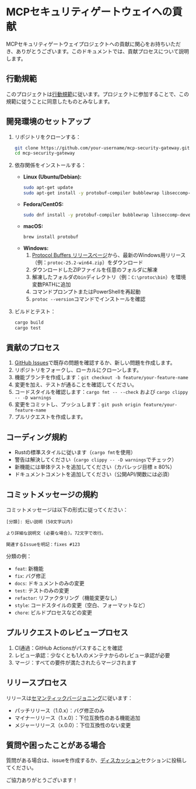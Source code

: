 # MCPセキュリティゲートウェイへの貢献

MCPセキュリティゲートウェイプロジェクトへの貢献に関心をお持ちいただき、ありがとうございます。このドキュメントでは、貢献プロセスについて説明します。

## 行動規範

このプロジェクトは[行動規範](CODE_OF_CONDUCT.md)に従います。プロジェクトに参加することで、この規範に従うことに同意したものとみなします。

## 開発環境のセットアップ

1. リポジトリをクローンする：
   ```bash
   git clone https://github.com/your-username/mcp-security-gateway.git
   cd mcp-security-gateway
   ```

2. 依存関係をインストールする：
   - **Linux (Ubuntu/Debian):**
     ```bash
     sudo apt-get update
     sudo apt-get install -y protobuf-compiler bubblewrap libseccomp-dev
     ```
   - **Fedora/CentOS:**
     ```bash
     sudo dnf install -y protobuf-compiler bubblewrap libseccomp-devel
     ```
   - **macOS:**
     ```bash
     brew install protobuf
     ```
   - **Windows:**
     1. [Protocol Buffers リリースページ](https://github.com/protocolbuffers/protobuf/releases)から、最新のWindows用リリース（例：`protoc-25.2-win64.zip`）をダウンロード
     2. ダウンロードしたZIPファイルを任意のフォルダに解凍
     3. 解凍したフォルダの`bin`ディレクトリ（例：`C:\protoc\bin`）を環境変数PATHに追加
     4. コマンドプロンプトまたはPowerShellを再起動
     5. `protoc --version`コマンドでインストールを確認

3. ビルドとテスト：
   ```bash
   cargo build
   cargo test
   ```

## 貢献のプロセス

1. [GitHub Issues](https://github.com/your-username/mcp-security-gateway/issues)で既存の問題を確認するか、新しい問題を作成します。
2. リポジトリをフォークし、ローカルにクローンします。
3. 機能ブランチを作成します：`git checkout -b feature/your-feature-name`
4. 変更を加え、テストが通ることを確認してください。
5. コードスタイルを確認します：`cargo fmt -- --check` および `cargo clippy -- -D warnings`
6. 変更をコミットし、プッシュします：`git push origin feature/your-feature-name`
7. プルリクエストを作成します。

## コーディング規約

- Rustの標準スタイルに従います（`cargo fmt`を使用）
- 警告は解決してください（`cargo clippy -- -D warnings`でチェック）
- 新機能には単体テストを追加してください（カバレッジ目標 ≥ 80%）
- ドキュメントコメントを追加してください（公開API/関数には必須）

## コミットメッセージの規約

コミットメッセージは以下の形式に従ってください：
```
[分類]: 短い説明 (50文字以内)

より詳細な説明文 (必要な場合)。72文字で改行。

関連するIssueを明記：fixes #123
```

分類の例：
- `feat`: 新機能
- `fix`: バグ修正
- `docs`: ドキュメントのみの変更
- `test`: テストのみの変更
- `refactor`: リファクタリング（機能変更なし）
- `style`: コードスタイルの変更（空白、フォーマットなど）
- `chore`: ビルドプロセスなどの変更

## プルリクエストのレビュープロセス

1. CI通過：GitHub Actionsがパスすることを確認
2. レビュー承認：少なくとも1人のメンテナからのレビュー承認が必要
3. マージ：すべての要件が満たされたらマージされます

## リリースプロセス

リリースは[セマンティックバージョニング](https://semver.org/lang/ja/)に従います：
- パッチリリース（1.0.x）：バグ修正のみ
- マイナーリリース（1.x.0）：下位互換性のある機能追加
- メジャーリリース（x.0.0）：下位互換性のない変更

## 質問や困ったことがある場合

質問がある場合は、issueを作成するか、[ディスカッション](https://github.com/your-username/mcp-security-gateway/discussions)セクションに投稿してください。

ご協力ありがとうございます！ 